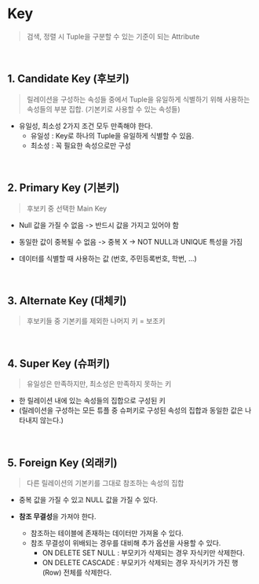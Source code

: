 # Key
> 검색, 정렬 시 Tuple을 구분할 수 있는 기준이 되는 Attribute

<br>

## 1. Candidate Key (후보키)
> 릴레이션을 구성하는 속성들 중에서 Tuple을 유일하게 식별하기 위해 사용하는 속성들의 부분 집합. (기본키로 사용할 수 있는 속성들)

- 유일성, 최소성 2가지 조건 모두 만족해야 한다.
    - 유일성 : Key로 하나의 Tuple을 유일하게 식별할 수 있음.
    - 최소성 : 꼭 필요한 속성으로만 구성

<br>

## 2. Primary Key (기본키)
> 후보키 중 선택한 Main Key

- Null 값을 가질 수 없음      -> 반드시 값을 가지고 있어야 함
- 동일한 값이 중복될 수 없음  -> 중복 X
-> NOT NULL과 UNIQUE 특성을 가짐

- 데이터를 식별할 때 사용하는 값 (번호, 주민등록번호, 학번, ...)

<br>

## 3. Alternate Key (대체키)
> 후보키들 중 기본키를 제외한 나머지 키 = 보조키

<br>

## 4. Super Key (슈퍼키)
> 유일성은 만족하지만, 최소성은 만족하지 못하는 키

- 한 릴레이션 내에 있는 속성들의 집합으로 구성된 키
- (릴레이션을 구성하는 모든 튜플 중 슈퍼키로 구성된 속성의 집합과 동일한 값은 나타내지 않는다.)

<br>

## 5. Foreign Key (외래키)
> 다른 릴레이션의 기본키를 그대로 참조하는 속성의 집합

- 중복 값을 가질 수 있고 NULL 값을 가질 수 있다.

- **참조 무결성**을 가져야 한다.
    - 참조하는 테이블에 존재하는 데이터만 가져올 수 있다.
    - 참조 무결성이 위배되는 경우를 대비해 추가 옵션을 사용할 수 있다.
        - ON DELETE SET NULL : 부모키가 삭제되는 경우 자식키만 삭제한다.
        - ON DELETE CASCADE  : 부모키가 삭제되는 경우 자식키가 가진 행(Row) 전체를 삭제한다.
